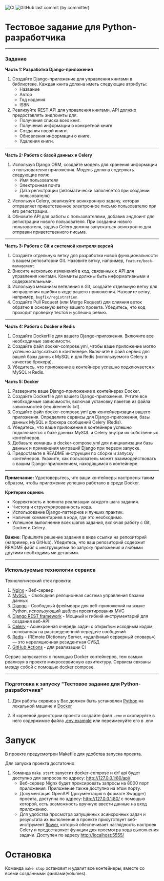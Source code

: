 ![CI](https://github.com/brivazz/vrnnrmnvldmrvch_tz/actions/workflows/code-checker.yml/badge.svg)
![GitHub last commit (by committer)](https://img.shields.io/github/last-commit/brivazz/vrnnrmnvldmrvch_tz)

# Тестовое задание для Python-разработчика

---

### Задание

**Часть 1: Разработка Django-приложения**

1. Создайте Django-приложение для управления книгами в библиотеке. Каждая книга должна иметь следующие атрибуты:
    - Название
    - Автор
    - Год издания
    - ISBN
2. Реализуйте REST API для управления книгами. API должно предоставлять эндпоинты для:
    - Получения списка всех книг.
    - Получения информации о конкретной книге.
    - Создания новой книги.
    - Обновления информации о книге.
    - Удаления книги.

---

**Часть 2: Работа с базой данных и Celery**

1. Используя Django ORM, создайте модель для хранения информации о пользователях приложения. Модель должна содержать следующие поля:
    - Имя пользователя
    - Электронная почта
    - Дата регистрации (автоматически заполняется при создании пользователя)
2. Используя Celery, реализуйте асинхронную задачу, которая отправляет приветственное электронное письмо пользователю при его регистрации.
3. Обновите API для работы с пользователями, добавив эндпоинт для регистрации нового пользователя. При создании нового пользователя, задача Celery должна запускаться асинхронно для отправки приветственного письма.

---

**Часть 3: Работа с Git и системой контроля версий**

1. Создайте отдельную ветку для разработки новой функциональности в вашем репозитории Git. Назовите ветку, например, `feature/book-management`.
2. Внесите несколько изменений в код, связанных с API для управления книгами. Коммиты должны быть информативными и содержательными.
3. Используя механизм ветвления в Git, создайте отдельную ветку для исправления ошибки в коде вашего приложения. Назовите ветку, например, `bugfix/registration`.
4. Создайте Pull Request (или Merge Request) для слияния веток обратно в основную ветку вашего проекта. Убедитесь, что код проходит проверку тестов и успешно ревью.

---

**Часть 4: Работа с Docker и Redis**

1. Создайте Dockerfile для вашего Django-приложения. Включите все необходимые зависимости.
2. Создайте файл docker-compose.yml, чтобы ваше приложение могло успешно запускаться в контейнере. Включите в файл сервис для вашей базы данных MySQL и для Redis (используемого Celery в качестве брокера).
3. Убедитесь, что приложение в контейнере успешно подключается к MySQL и Redis.

**Часть 5: Docker**

1. Разверните ваше Django-приложение в контейнерах Docker.
2. Создайте Dockerfile для вашего Django-приложения. Учтите все необходимые зависимости, включая установку пакетов из файла зависимостей (requirements.txt).
3. Создайте файл docker-compose.yml для контейнеризации вашего приложения. Определите сервисы для Django-приложения, базы данных MySQL и брокера сообщений Celery (Redis).
4. Убедитесь, что ваше приложение в контейнере успешно подключается к базе данных MySQL и Celery внутри их собственных контейнеров.
5. Добавьте команды в docker-compose.yml для инициализации базы данных и применения миграций Django при первом запуске.
6. Предоставьте в README инструкции по сборке и запуску контейнеров. Укажите, как пользователь может взаимодействовать с вашим Django-приложением, находящимся в контейнере.

---

**Примечание:**
Удостоверьтесь, что ваши контейнеры настроены таким образом, чтобы приложение успешно работало в среде Docker.

**Критерии оценки:**

- Корректность и полнота реализации каждого шага задания.
- Чистота и структурированность кода.
- Использование Django-паттернов и лучших практик.
- Наличие комментариев в коде, где это необходимо.
- Успешное выполнение всех шагов задания, включая работу с Git, Docker и Celery.

**Важно**:
Пришлите решение задания в виде ссылки на репозиторий (например, на GitHub). Убедитесь, что ваш репозиторий содержит README файл с инструкциями по запуску приложения и любыми другими необходимыми деталями.

---

### Используемые технологии сервиса

Технологический стек проекта:

1. [Nginx](https://nginx.org/ru/) - Веб-сервер
2. [MySQL](https://www.mysql.com/) - Свободная реляционная система управления базами данных
3. [Django](https://www.djangoproject.com/) - Свободный фреймворк для веб-приложений на языке Python, использующий шаблон проектирования MVC
4. [Django REST framework](https://www.django-rest-framework.org/) - Мощный и гибкий инструментарий для создания веб-API
5. [Celery](https://docs.celeryq.dev/en/stable/) - Асинхронная очередь задач с открытым исходным кодом, основанная на распределенной передаче сообщений
6. [Redis](https://redis.io/) - (REmote DIctionary Server, «удалённый серверный словарь») — это нереляционная резидентная СУБД
7. [GitHub Actions](https://docs.github.com/ru/actions) - для реализации CI

Сервис запускается с помощью Docker контейнеров, тем самым реализуя в проекте микросервисную архитектуру. Сервисы связаны между собой с помощью docker compose.

---

### Подготовка к запуску "Тестовое задание для Python-разработчика"

1. Для работы сервиса у Вас должен быть установлен [Python](https://www.python.org/) на локальной машине и [Docker](https://www.docker.com/)

2. В корневой директории проекта создайте файл `.env` и скопируйте в него содержимое файла [.env.example](https://github.com/brivazz/vrnnrmnvldmrvch_tz/blob/main/.env.example) или переименуйте его в .env

# Запуск

В проекте предусмотрен Makefile для удобства запуска проекта.

Для запуска проекта достаточно:

1. Команда `make start` запустит docker-compose и drf api будет доступно для запросов по адресу: <http://127.0.0.1:80/api/>
   - Веб-сервер Nignx будет проксировать запросы на 8000 порт приложения. Приложение также доступно на этом порту.
   - Документация OpenAPI (документация в формате Swаggеr) проекта, доступна по адресу: <http://127.0.0.1:80/> с помощью которой, есть возможность вручную ввести данные на вход приложению.
   - Для удобства просмотра запущенных асинхронных задач и результата их выполнения в проекте присутствует веб-инструмент [flower](https://flower.readthedocs.io/en/latest/man.html), который обеспечивает наглядность настроек Celery и предоставляет функции для просмотра хода выполнения задачи. Доступен по адресу <http://localhost:5555/>

# Остановка

Команда `make stop` остановит и удалит все контейнеры, вместе со всеми созданными файлами(volumes).
